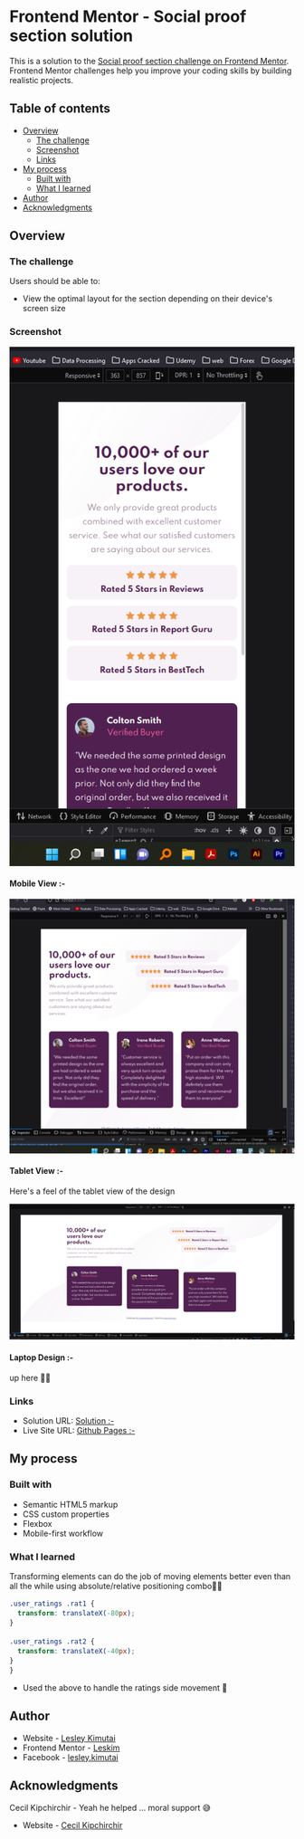 # Frontend Mentor - Social proof section solution

This is a solution to the [Social proof section challenge on Frontend Mentor](https://www.frontendmentor.io/challenges/social-proof-section-6e0qTv_bA). Frontend Mentor challenges help you improve your coding skills by building realistic projects.

## Table of contents

- [Overview](#overview)
  - [The challenge](#the-challenge)
  - [Screenshot](#screenshot)
  - [Links](#links)
- [My process](#my-process)
  - [Built with](#built-with)
  - [What I learned](#what-i-learned)
- [Author](#author)
- [Acknowledgments](#acknowledgments)


## Overview

### The challenge

Users should be able to:

- View the optimal layout for the section depending on their device's screen size

### Screenshot

![](./images/design-mobile.png)

#### Mobile View :-

![](./images/design-tablet.png)

#### Tablet View :-
Here's a feel of the tablet view of the design


![](./images/design-laptop.png)

#### Laptop Design :-

up here ☝🏽


### Links

- Solution URL: [Solution :- ](https://github.com/issagoodlifeInc/socproof-sec.git)
- Live Site URL: [Github Pages :- ](https://github.com/issagoodlifeinc.github.io/socproof-sec/)

## My process

### Built with

- Semantic HTML5 markup
- CSS custom properties
- Flexbox
- Mobile-first workflow

### What I learned

Transforming elements can do the job of moving elements better even than all the while using absolute/relative positioning combo🤜🏽

```css
.user_ratings .rat1 {
  transform: translateX(-80px);
}

.user_ratings .rat2 {
  transform: translateX(-40px);
}
}
```
- Used the above to handle the ratings side movement 💯

## Author

- Website - [Lesley Kimutai](https://leskimfamily.herokuapp.com/lesley)
- Frontend Mentor - [Leskim](https://www.frontendmentor.io/profile/Leskim)
- Facebook - [lesley.kimutai](https://www.facebook.com/lesley.kimutai)


## Acknowledgments

Cecil Kipchirchir - Yeah he helped ... moral support 😅
- Website - [Cecil Kipchirchir](https://github.com/CEC-IL)
